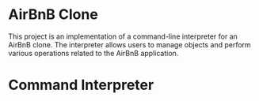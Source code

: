 # AirBnB Clone
This project is an implementation of a command-line interpreter for an AirBnB clone. The interpreter allows users to manage objects and perform various operations related to the AirBnB application.

# Command Interpreter
